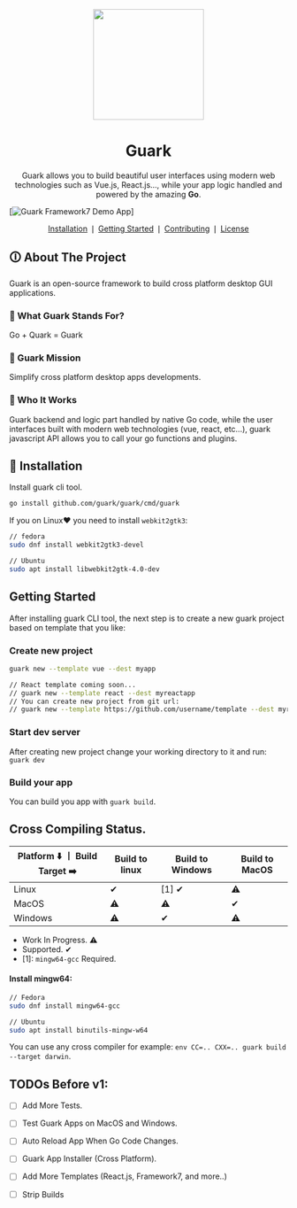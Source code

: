 <div align="center">
    <a href="https://github.com/guark/guark">
        <img src="https://raw.githubusercontent.com/MariaLetta/free-gophers-pack/master/characters/svg/51.svg" width="200">
    </a>
    <h1>Guark</h1>
    <p>Guark allows you to build beautiful user interfaces using modern web technologies such as Vue.js, React.js..., while your app logic handled and powered by the amazing <b>Go</b>.</p>
</div>

[![Guark Framework7 Demo App](https://github.com/guark/guark/raw/master/testdata/demo.png)]

<p align="center">
    <a href="#installation">Installation</a> ❘
    <a href="#getting-started">Getting Started</a> ❘
    <a href="#contributing">Contributing</a> ❘
    <a href="#license">License</a>
</p>


## 🛈 About The Project

Guark is an open-source framework to build cross platform desktop GUI applications.

### 📢 What Guark Stands For?
Go + Quark = Guark

### 🔮 Guark Mission
Simplify cross platform desktop apps developments.

### 🎸 Who It Works
Guark backend and logic part handled by native Go code, while the user interfaces built with modern web technologies (vue, react, etc...), guark javascript API allows you to call your go functions and plugins.


## 📜 Installation

Install guark cli tool.
```bash
go install github.com/guark/guark/cmd/guark
```

If you on Linux❤ you need to install `webkit2gtk3`:
```bash
// fedora
sudo dnf install webkit2gtk3-devel

// Ubuntu
sudo apt install libwebkit2gtk-4.0-dev
```

## Getting Started

After installing guark CLI tool, the next step is to create a new guark project based on template that you like:

### Create new project
```bash
guark new --template vue --dest myapp

// React template coming soon...
// guark new --template react --dest myreactapp
// You can create new project from git url:
// guark new --template https://github.com/username/template --dest myreactapp
``` 

### Start dev server
After creating new project change your working directory to it and run: `guark dev`

### Build your app
You can build you app with `guark build`.  


## Cross Compiling Status.

|   Platform  ⬇️  ⼁ Build Target ➡️ |  Build to linux | Build to Windows  | Build to MacOS  |
|---|---|---|---|
| Linux    |  ✔  | [1] ✔ |  ⚠  |
| MacOS    |  ⚠  |   ⚠   |  ✔  |
| Windows  |  ⚠  |   ✔   |  ⚠  |

- Work In Progress. ⚠
- Supported. ✔
- [1]: `mingw64-gcc` Required.


#### Install mingw64:
```bash
// Fedora
sudo dnf install mingw64-gcc

// Ubuntu
sudo apt install binutils-mingw-w64
```

You can use any cross compiler for example: `env CC=.. CXX=.. guark build --target darwin`.

## TODOs Before v1:

- [ ] Add More Tests.
- [ ] Test Guark Apps on MacOS and Windows.
- [ ] Auto Reload App When Go Code Changes.
- [ ] Guark App Installer (Cross Platform).
- [ ] Add More Templates (React.js, Framework7, and more..)
- [ ] Strip Builds


